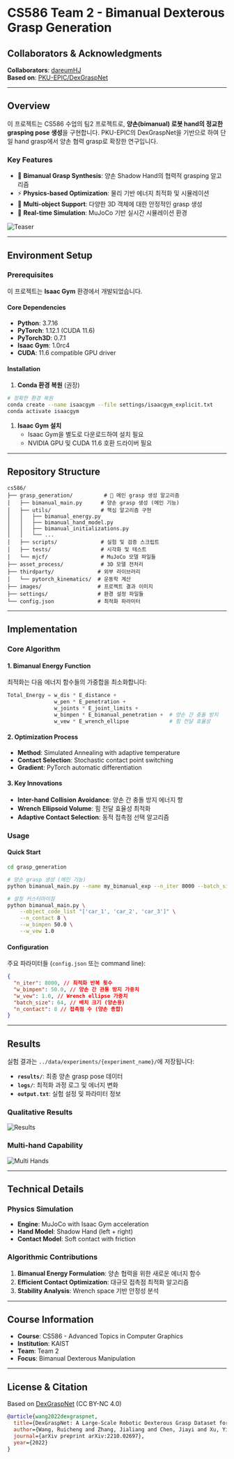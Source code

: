 # CS586 Team 2 - Bimanual Dexterous Grasp Generation

## Collaborators & Acknowledgments

**Collaborators**: [dareumHJ](https://github.com/dareumHJ)  
**Based on**: [PKU-EPIC/DexGraspNet](https://github.com/PKU-EPIC/DexGraspNet)

---

## Overview

이 프로젝트는 CS586 수업의 팀2 프로젝트로, **양손(bimanual) 로봇 hand의 정교한 grasping pose 생성**을 구현합니다. PKU-EPIC의 DexGraspNet을 기반으로 하여 단일 hand grasp에서 양손 협력 grasp로 확장한 연구입니다.

### Key Features

- 🤖 **Bimanual Grasp Synthesis**: 양손 Shadow Hand의 협력적 grasping 알고리즘
- ⚡ **Physics-based Optimization**: 물리 기반 에너지 최적화 및 시뮬레이션
- 🎯 **Multi-object Support**: 다양한 3D 객체에 대한 안정적인 grasp 생성
- 🔬 **Real-time Simulation**: MuJoCo 기반 실시간 시뮬레이션 환경

![Teaser](images/teaser.png)

---

## Environment Setup

### Prerequisites

이 프로젝트는 **Isaac Gym** 환경에서 개발되었습니다.

#### Core Dependencies

- **Python**: 3.7.16
- **PyTorch**: 1.12.1 (CUDA 11.6)
- **PyTorch3D**: 0.7.1
- **Isaac Gym**: 1.0rc4
- **CUDA**: 11.6 compatible GPU driver

#### Installation

1. **Conda 환경 복원** (권장)

```bash
# 정확한 환경 복원
conda create --name isaacgym --file settings/isaacgym_explicit.txt
conda activate isaacgym
```

1. **Isaac Gym 설치**
   - Isaac Gym을 별도로 다운로드하여 설치 필요
   - NVIDIA GPU 및 CUDA 11.6 호환 드라이버 필요

---

## Repository Structure

```
cs586/
├── grasp_generation/          # 🎯 메인 grasp 생성 알고리즘
│   ├── bimanual_main.py      # 양손 grasp 생성 (메인 기능)
│   ├── utils/                # 핵심 알고리즘 구현
│   │   ├── bimanual_energy.py
│   │   ├── bimanual_hand_model.py
│   │   ├── bimanual_initializations.py
│   │   └── ...
│   ├── scripts/              # 실험 및 검증 스크립트
│   ├── tests/                # 시각화 및 테스트
│   └── mjcf/                 # MuJoCo 모델 파일들
├── asset_process/            # 3D 모델 전처리
├── thirdparty/              # 외부 라이브러리
│   └── pytorch_kinematics/  # 운동학 계산
├── images/                  # 프로젝트 결과 이미지
├── settings/                # 환경 설정 파일들
└── config.json              # 최적화 파라미터
```

---

## Implementation

### Core Algorithm

#### 1. Bimanual Energy Function

최적화는 다음 에너지 함수들의 가중합을 최소화합니다:

```python
Total_Energy = w_dis * E_distance +
               w_pen * E_penetration +
               w_joints * E_joint_limits +
               w_bimpen * E_bimanual_penetration +  # 양손 간 충돌 방지
               w_vew * E_wrench_ellipse             # 힘 전달 효율성
```

#### 2. Optimization Process

- **Method**: Simulated Annealing with adaptive temperature
- **Contact Selection**: Stochastic contact point switching
- **Gradient**: PyTorch automatic differentiation

#### 3. Key Innovations

- **Inter-hand Collision Avoidance**: 양손 간 충돌 방지 에너지 항
- **Wrench Ellipsoid Volume**: 힘 전달 효율성 최적화
- **Adaptive Contact Selection**: 동적 접촉점 선택 알고리즘

### Usage

#### Quick Start

```bash
cd grasp_generation

# 양손 grasp 생성 (메인 기능)
python bimanual_main.py --name my_bimanual_exp --n_iter 8000 --batch_size 64

# 설정 커스터마이징
python bimanual_main.py \
    --object_code_list "['car_1', 'car_2', 'car_3']" \
    --n_contact 8 \
    --w_bimpen 50.0 \
    --w_vew 1.0
```

#### Configuration

주요 파라미터들 (`config.json` 또는 command line):

```json
{
  "n_iter": 8000, // 최적화 반복 횟수
  "w_bimpen": 50.0, // 양손 간 관통 방지 가중치
  "w_vew": 1.0, // Wrench ellipse 가중치
  "batch_size": 64, // 배치 크기 (양손용)
  "n_contact": 8 // 접촉점 수 (양손 총합)
}
```

---

## Results

실험 결과는 `../data/experiments/{experiment_name}/`에 저장됩니다:

- **`results/`**: 최종 양손 grasp pose 데이터
- **`logs/`**: 최적화 과정 로그 및 에너지 변화
- **`output.txt`**: 실험 설정 및 파라미터 정보

### Qualitative Results

![Results](images/qualitative_results.png)

### Multi-hand Capability

![Multi Hands](images/multi_hands.png)

---

## Technical Details

### Physics Simulation

- **Engine**: MuJoCo with Isaac Gym acceleration
- **Hand Model**: Shadow Hand (left + right)
- **Contact Model**: Soft contact with friction

### Algorithmic Contributions

1. **Bimanual Energy Formulation**: 양손 협력을 위한 새로운 에너지 함수
2. **Efficient Contact Optimization**: 대규모 접촉점 최적화 알고리즘
3. **Stability Analysis**: Wrench space 기반 안정성 분석

---

## Course Information

- **Course**: CS586 - Advanced Topics in Computer Graphics
- **Institution**: KAIST
- **Team**: Team 2
- **Focus**: Bimanual Dexterous Manipulation

---

## License & Citation

Based on [DexGraspNet](https://github.com/PKU-EPIC/DexGraspNet) (CC BY-NC 4.0)

```bibtex
@article{wang2022dexgraspnet,
  title={DexGraspNet: A Large-Scale Robotic Dexterous Grasp Dataset for General Objects Based on Simulation},
  author={Wang, Ruicheng and Zhang, Jialiang and Chen, Jiayi and Xu, Yinzhen and Li, Puhao and Liu, Tengyu and Wang, He},
  journal={arXiv preprint arXiv:2210.02697},
  year={2022}
}
```
